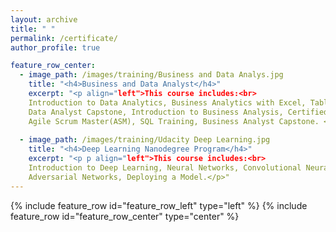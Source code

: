 ```yaml
---
layout: archive
title: " "
permalink: /certificate/
author_profile: true

feature_row_center:
  - image_path: /images/training/Business and Data Analys.jpg
    title: "<h4>Business and Data Analyst</h4>"
    excerpt: "<p align="left">This course includes:<br>
    Introduction to Data Analytics, Business Analytics with Excel, Tableau Training, Power bi, Data Science with R Programing,
    Data Analyst Capstone, Introduction to Business Analysis, Certified Business Analysis Professional (CBAP) Certification,
    Agile Scrum Master(ASM), SQL Training, Business Analyst Capstone. </p>"
    
  - image_path: /images/training/Udacity Deep Learning.jpg
    title: "<h4>Deep Learning Nanodegree Program</h4>"
    excerpt: "<p p align="left">This course includes:<br>
    Introduction to Deep Learning, Neural Networks, Convolutional Neural Networks, Recurrent Neural Networks, Generative 
    Adversarial Networks, Deploying a Model.</p>"
---
```


{% include feature_row id="feature_row_left" type="left" %}
{% include feature_row id="feature_row_center" type="center" %}

